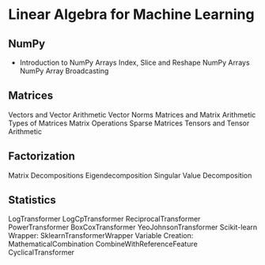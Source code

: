 # Linear Algebra for Machine Learning

## NumPy
* Introduction to NumPy Arrays
Index, Slice and Reshape NumPy Arrays
NumPy Array Broadcasting

## Matrices
Vectors and Vector Arithmetic
Vector Norms
Matrices and Matrix Arithmetic
Types of Matrices
Matrix Operations
Sparse Matrices
Tensors and Tensor Arithmetic

## Factorization
Matrix Decompositions
Eigendecomposition
Singular Value Decomposition

## Statistics
LogTransformer
LogCpTransformer
ReciprocalTransformer
PowerTransformer
BoxCoxTransformer
YeoJohnsonTransformer
Scikit-learn Wrapper:
SklearnTransformerWrapper
Variable Creation:
MathematicalCombination
CombineWithReferenceFeature
CyclicalTransformer

